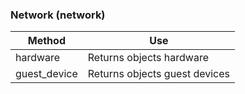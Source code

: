 ### Network (network)

| Method        | Use                           |
| ------------- | ----------------------------- |
| hardware      | Returns objects hardware      |
| guest\_device | Returns objects guest devices |

